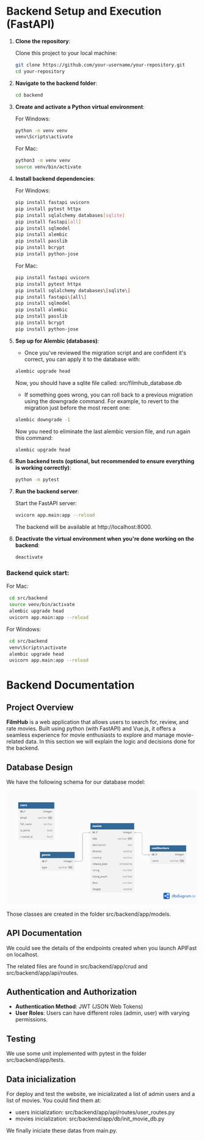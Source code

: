 # **Backend Setup and Execution (FastAPI)**

1. **Clone the repository**:

   Clone this project to your local machine:

   ```bash
   git clone https://github.com/your-username/your-repository.git
   cd your-repository
   ```
2. **Navigate to the backend folder**:

   ```bash
   cd backend
   ````
3. **Create and activate a Python virtual environment**:

   For Windows:

   ```bash
   python -m venv venv
   venv\Scripts\activate 
   ```

   For Mac:

   ```bash
   python3 -m venv venv
   source venv/bin/activate 
   ```
4. **Install backend dependencies**:

   For Windows:

   ```bash
   pip install fastapi uvicorn
   pip install pytest httpx
   pip install sqlalchemy databases[sqlite]
   pip install fastapi[all]
   pip install sqlmodel
   pip install alembic
   pip install passlib
   pip install bcrypt
   pip install python-jose
   ```

   For Mac:

   ```bash
   pip install fastapi uvicorn
   pip install pytest httpx
   pip install sqlalchemy databases\[sqlite\]
   pip install fastapi\[all\]
   pip install sqlmodel
   pip install alembic
   pip install passlib
   pip install bcrypt
   pip install python-jose
   ```
5. **Sep up for Alembic (databases)**:

   - Once you've reviewed the migration script and are confident it's correct, you can apply it to the database with:

   ```bash
   alembic upgrade head
   ```

   Now, you should have a sqlite file called: src/filmhub_database.db

   - If something goes wrong, you can roll back to a previous migration using the downgrade command. For example, to revert to the migration just before the most recent one:

   ```bash
   alembic downgrade -1
   ```

   Now you need to eliminate the last alembic version file, and run again this command:

   ```bash
   alembic upgrade head
   ```
6. **Run backend tests (optional, but recommended to ensure everything is working correctly)**:

   ```bash
   python -m pytest
   ```
7. **Run the backend server**:

   Start the FastAPI server:

   ```bash
   uvicorn app.main:app --reload
   ```

   The backend will be available at http://localhost:8000.
8. **Deactivate the virtual environment when you're done working on the backend**:

   ```bash
   deactivate
   ```

### Backend quick start:

For Mac:

```bash
 cd src/backend
 source venv/bin/activate
 alembic upgrade head
 uvicorn app.main:app --reload
```

For Windows:

```bash
 cd src/backend
 venv\Scripts\activate
 alembic upgrade head
 uvicorn app.main:app --reload
```

# **Backend Documentation**

## Project Overview

**FilmHub** is a web application that allows users to search for, review, and rate movies. Built using python (with FastAPI) and Vue.js, it offers a seamless experience for movie enthusiasts to explore and manage movie-related data. In this section we will explain the logic and decisions done for the backend.

## Database Design

We have the following schema for our database model:

![Database model](documentation_support/database_model.png)

Those classes are created in the folder src/backend/app/models.

## API Documentation

We could see the details of the endpoints created when you launch APIFast on localhost.

The related files are found in src/backend/app/crud and src/backend/app/api/routes.

## Authentication and Authorization

* **Authentication Method**: JWT (JSON Web Tokens)
* **User Roles**: Users can have different roles (admin, user) with varying permissions.

## Testing

We use some unit implemented with pytest in the folder src/backend/app/tests.

## Data inicialization

For deploy and test the website, we inicializated a list of admin users and a list of movies.
You could find them at:

- users inicialization: src/backend/app/api/routes/user_routes.py
- movies inicialization: src/backend/app/db/init_movie_db.py

We finally iniciate these datas from main.py.
